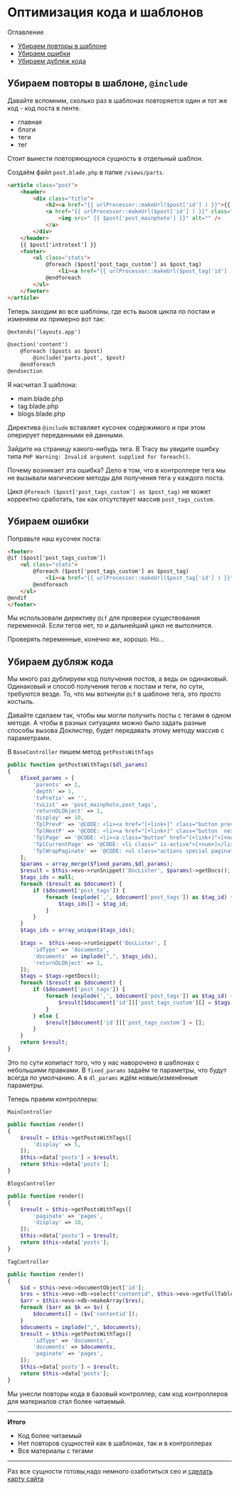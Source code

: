 # Оптимизация кода и шаблонов

Оглавление

* [Убираем повторы в шаблоне](#part1)
* [Убираем ошибки](#part2)
* [Убираем дубляж кода](#part3)


## Убираем повторы в шаблоне, `@include` <a name="part1"></a>

Давайте вспомним, сколько раз в шаблонах повторяется один и тот же код - код поста в ленте.
* главная
* блоги
* теги
* тег

Стоит вынести повторяющуюся сущность в отдельный шаблон.

Создаём файл `post.blade.php` в папке `/views/parts`.

```html
<article class="post">
    <header>
        <div class="title">
            <h2><a href="{{ urlProcessor::makeUrl($post['id'] ) }}">{{ $post['pagetitle'] }}</a></h2>
            <a href="{{ urlProcessor::makeUrl($post['id'] ) }}" class="image featured">
                <img src=" {{ $post['post_mainphoto'] }}" alt="" />
            </a>
        </div>
    </header>
    {{ $post['introtext'] }}
    <footer>
        <ul class="stats">
            @foreach ($post['post_tags_custom'] as $post_tag)
                <li><a href="{{ urlProcessor::makeUrl($post_tag['id'] ) }}" class="icon solid fa-tag">{{ $post_tag['pagetitle'] }}</a></li>
            @endforeach
        </ul>
    </footer>
</article>
```

Теперь заходим во все шаблоны, где есть вызов цикла по постам и изменяем их примерно вот так:

```html
@extends('layouts.app')

@section('content')
    @foreach ($posts as $post)
        @include('parts.post', $post)
    @endforeach
@endsection
```

Я насчитал 3 шаблона:
* main.blade.php
* tag.blade.php
* blogs.blade.php

Директива `@include` вставляет кусочек содержимого и при этом оперирует переданными ей данными.

Зайдите на страницу какого-нибудь тега.
В Tracy вы увидите ошибку типа `PHP Warning: Invalid argument supplied for foreach()`.

Почему возникает эта ошибка? Дело в том, что в контроллере тега мы не вызывали магические методы для получения тега у каждого поста.

Цикл  `@foreach ($post['post_tags_custom'] as $post_tag)` не может корректно сработать, так как отсутствует массив `post_tags_custom`.

## Убираем ошибки <a name="part2"></a>

Поправьте наш кусочек поста:
```html
<footer>
@if ($post['post_tags_custom'])
    <ul class="stats">
        @foreach ($post['post_tags_custom'] as $post_tag)
            <li><a href="{{ urlProcessor::makeUrl($post_tag['id'] ) }}" class="icon solid fa-tag">{{ $post_tag['pagetitle'] }}</a></li>
        @endforeach
    </ul>
@endif
</footer>
```

Мы использовали директиву `@if` для проверки существования переменной. Если тегов нет, то и дальнейший цикл не выполнится.

Проверять переменные, конечно же, хорошо. Но...

## Убираем дубляж кода <a name="part3"></a>

Мы много раз дублируем код получения постов, а ведь он одинаковый.
Одинаковый и способ получения тегов к постам и теги, по сути, требуются везде. То, что мы воткнули `@if` в шаблоне тега, это просто костыль.

Давайте сделаем так, чтобы мы могли получить посты с тегами в одном методе. А чтобы в разных ситуациях можно было задать разные способы вызова Доклистер, будет передавать этому методу массив с параметрами.

В `BaseController` пишем метод `getPostsWithTags`
```php
public function getPostsWithTags($dl_params)
{
    $fixed_params = [
        'parents' => 2,
        'depth' => 1,
        'tvPrefix' => '',
        'tvList' => 'post_mainphoto,post_tags',
        'returnDLObject' => 1,
        'display' => 10,
        'TplPrevP' => '@CODE: <li><a href="[+link+]" class="button previous">&laquo;</a></li>',
        'TplNextP' => '@CODE: <li><a href="[+link+]" class="button  next">&raquo;</a></li>',
        'TplPage' => '@CODE: <li><a class="button" href="[+link+]">[+num+]</a></li>',
        'TplCurrentPage' => '@CODE: <li class=" is-active">[+num+]</li>',
        'TplWrapPaginate' => '@CODE: <ul class="actions special pagination">[+wrap+]</ul>',   
    ];
    $params = array_merge($fixed_params,$dl_params);
    $result = $this->evo->runSnippet('DocLister', $params)->getDocs();
    $tags_ids = null;
    foreach ($result as $document) {
        if ($document['post_tags']) {
            foreach (explode(',', $document['post_tags']) as $tag_id) {
                $tags_ids[] = $tag_id;
            }
        }
    }
    $tags_ids = array_unique($tags_ids);

    $tags =  $this->evo->runSnippet('DocLister', [
        'idType' => 'documents',
        'documents' => implode(",", $tags_ids),
        'returnDLObject' => 1,
    ]);
    $tags = $tags->getDocs();
    foreach ($result as $document) {
        if ($document['post_tags']) {
            foreach (explode(',', $document['post_tags']) as $tag_id) {
                $result[$document['id']]['post_tags_custom'][] = $tags[$tag_id];
            }
        } else {
            $result[$document['id']]['post_tags_custom'] = [];
        }
    }	
    return $result;
}
```
Это по сути копипаст того, что у нас наворочено в шаблонах с небольшими правками.
В `fixed_params` задаём те параметры, что будут всегда по умолчанию. А в `dl_params` ждём новые/изменённые параметры.

Теперь правим контроллеры:

`MainController`

```php
public function render()
{
    $result = $this->getPostsWithTags([
        'display' => 5,
    ]);
    $this->data['posts'] = $result;
    return $this->data['posts'];
}
```

`BlogsController`

```php
public function render()
{
    $result = $this->getPostsWithTags([
        'paginate' => 'pages',
        'display' => 10,      
    ]);
    $this->data['posts'] = $result;
    return $this->data['posts'];
}
```

`TagController`
```php
public function render()
{
    $id = $this->evo->documentObject['id'];
    $res = $this->evo->db->select("contentid", $this->evo->getFullTableName('site_tmplvar_contentvalues'), "FIND_IN_SET('" . $id . "',value) AND tmplvarid=4");
    $arr = $this->evo->db->makeArray($res);
    foreach ($arr as $k => $v) {
        $documents[] = ($v['contentid']);
    }
    $documents = implode(",", $documents);
    $result = $this->getPostsWithTags([
        'idType' => 'documents',
        'documents' => $documents,
        'paginate' => 'pages',     
    ]);
    $this->data['posts'] = $result;
    return $this->data['posts'];
}
```

Мы унесли повторы кода в базовый контроллер, сам код контроллеров для материалов стал более читаемый.

---

**Итого**
* Код более читаемый
* Нет повторов сущностей как в шаблонах, так и в контроллерах
* Все материалы с тегами
---

Раз все сущности готовы,надо немного озаботиться сео и [сделать карту сайта](/013_XML%20%D0%B8%20HTML%20%D0%BA%D0%B0%D1%80%D1%82%D1%8B%20%D1%81%D0%B0%D0%B9%D1%82%D0%B0.md)